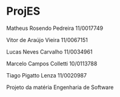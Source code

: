 ProjES
======

<p>Matheus Rosendo Pedreira  11/0017749 </p>
<p>Vitor de Araújo Vieira    11/0067151
<p>Lucas Neves Carvalho      11/0034961
<p>Marcelo Campos Colletti   10/0113788
<p>Tiago Pigatto Lenza       11/0020987

Projeto da matéria Engenharia de Software
